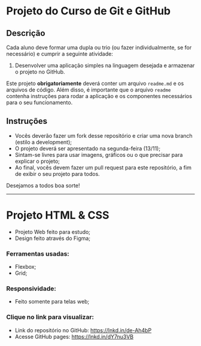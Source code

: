# Projeto do Curso de Git e GitHub

## Descrição
Cada aluno deve formar uma dupla ou trio (ou fazer individualmente, se for necessário) e cumprir a seguinte atividade:

1. Desenvolver uma aplicação simples na linguagem desejada e armazenar o projeto no GitHub.

Este projeto **obrigatoriamente** deverá conter um arquivo `readme.md` e os arquivos de código. Além disso, é importante que o arquivo `readme` contenha instruções para rodar a aplicação e os componentes necessários para o seu funcionamento.

## Instruções
- Vocês deverão fazer um fork desse repositório e criar uma nova branch (estilo a development);
- O projeto deverá ser apresentado na segunda-feira (13/11);
- Sintam-se livres para usar imagens, gráficos ou o que precisar para explicar o projeto;
- Ao final, vocês devem fazer um pull request para este repositório, a fim de exibir o seu projeto para todos.

Desejamos a todos boa sorte!

----------------------------------------------------------------------------------------------------

# Projeto HTML & CSS
  - Projeto Web feito para estudo;
  - Design feito através do Figma;

### Ferramentas usadas:
  - Flexbox;
  - Grid;

### Responsividade:
  - Feito somente para telas web;

### Clique no link para visualizar:
- Link do repositório no GitHub: https://lnkd.in/de-Ah4bP
- Acesse GitHub pages: https://lnkd.in/dY7nu3VB